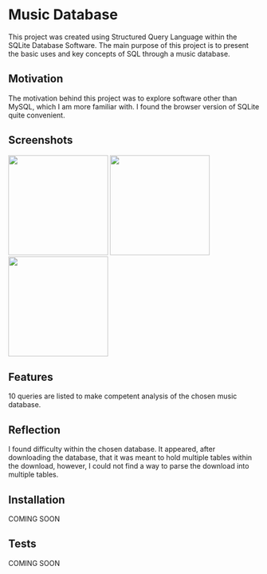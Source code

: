 # Music Database
This project was created using Structured Query Language within the SQLite Database Software. The main purpose of this project is to present the basic uses and key concepts of SQL through a music database. 

## Motivation
The motivation behind this project was to explore software other than MySQL, which I am more familiar with. I found the browser version of SQLite quite convenient.

## Screenshots
<img src="https://github.com/carsonmagee/ProjectPortfolio/assets/24598567/e73c831f-b1c2-499e-8b65-d244460ed4fd" width="200" />
<img src="https://github.com/carsonmagee/ProjectPortfolio/assets/24598567/f01374b8-9584-46e1-a616-edb91ff86b50" width="200" />
<img src="https://github.com/carsonmagee/ProjectPortfolio/assets/24598567/c6470014-0077-4a2a-9248-572c8f765569" width="200" />

## Features
10 queries are listed to make competent analysis of the chosen music database.

## Reflection
I found difficulty within the chosen database. It appeared, after downloading the database, that it was meant 
to hold multiple tables within the download, however, I could not find a way to parse the download into multiple tables.

## Installation
COMING SOON

## Tests
COMING SOON
